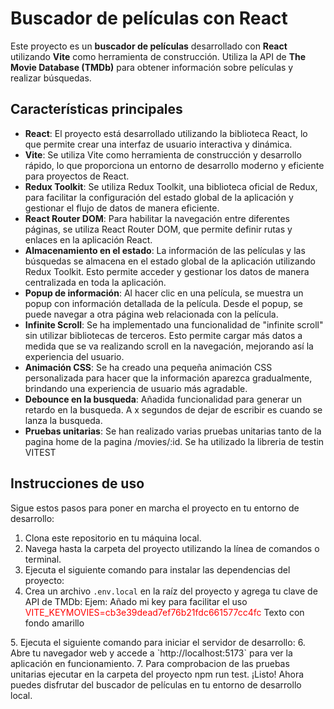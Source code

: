 # Buscador de películas con React

Este proyecto es un **buscador de películas** desarrollado con **React** utilizando **Vite** como herramienta de construcción. Utiliza la API de **The Movie Database (TMDb)** para obtener información sobre películas y realizar búsquedas.

## Características principales

- **React**: El proyecto está desarrollado utilizando la biblioteca React, lo que permite crear una interfaz de usuario interactiva y dinámica.
- **Vite**: Se utiliza Vite como herramienta de construcción y desarrollo rápido, lo que proporciona un entorno de desarrollo moderno y eficiente para proyectos de React.
- **Redux Toolkit**: Se utiliza Redux Toolkit, una biblioteca oficial de Redux, para facilitar la configuración del estado global de la aplicación y gestionar el flujo de datos de manera eficiente.
- **React Router DOM**: Para habilitar la navegación entre diferentes páginas, se utiliza React Router DOM, que permite definir rutas y enlaces en la aplicación React.
- **Almacenamiento en el estado**: La información de las películas y las búsquedas se almacena en el estado global de la aplicación utilizando Redux Toolkit. Esto permite acceder y gestionar los datos de manera centralizada en toda la aplicación.
- **Popup de información**: Al hacer clic en una película, se muestra un popup con información detallada de la película. Desde el popup, se puede navegar a otra página web relacionada con la película.
- **Infinite Scroll**: Se ha implementado una funcionalidad de "infinite scroll" sin utilizar bibliotecas de terceros. Esto permite cargar más datos a medida que se va realizando scroll en la navegación, mejorando así la experiencia del usuario.
- **Animación CSS**: Se ha creado una pequeña animación CSS personalizada para hacer que la información aparezca gradualmente, brindando una experiencia de usuario más agradable.
- **Debounce en la busqueda**: Añadida funcionalidad para generar un retardo en la busqueda. A x segundos de dejar de escribir es cuando se lanza la busqueda.
- **Pruebas unitarias**: Se han realizado varias pruebas unitarias tanto de la pagina home de la pagina /movies/:id. Se ha utilizado la libreria de testin VITEST 
## Instrucciones de uso

Sigue estos pasos para poner en marcha el proyecto en tu entorno de desarrollo:

1. Clona este repositorio en tu máquina local.
2. Navega hasta la carpeta del proyecto utilizando la línea de comandos o terminal.
3. Ejecuta el siguiente comando para instalar las dependencias del proyecto:
4. Crea un archivo `.env.local` en la raíz del proyecto y agrega tu clave de API de TMDb: Ejem: 
    Añado mi key para facilitar el uso <span style="background-color:white; color:red;">VITE_KEYMOVIES=cb3e39dead7ef76b21fdc661577cc4fc</span>
Texto con fondo amarillo
</div>
5. Ejecuta el siguiente comando para iniciar el servidor de desarrollo:
6. Abre tu navegador web y accede a `http://localhost:5173` para ver la aplicación en funcionamiento.
7. Para comprobacion de las pruebas unitarias ejecutar en la carpeta del proyecto npm run test. 
¡Listo! Ahora puedes disfrutar del buscador de películas en tu entorno de desarrollo local.
